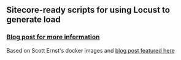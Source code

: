 ## Sitecore-ready scripts for using Locust to generate load ##

### [Blog post for more information](https://sitecore.derekc.net/using-docker-and-locust-to-load-test-sitecore/) ###

Based on Scott Ernst's docker images and [blog post featured here](https://wheniwork.engineering/load-testing-with-locust-io-docker-swarm-d78a2602997a)
